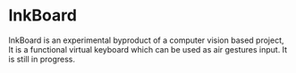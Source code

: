 # InkBoard
InkBoard is an experimental byproduct of a computer vision based project, It is a functional virtual keyboard which can be used as air gestures input. It is still in progress.
